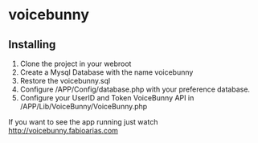 # voicebunny

## Installing

1. Clone the project in your webroot
2. Create a Mysql Database with the name voicebunny
3. Restore the voicebunny.sql
3. Configure /APP/Config/database.php with your preference database.
4. Configure your UserID and Token VoiceBunny API in /APP/Lib/VoiceBunny/VoiceBunny.php

If you want to see the app running just watch http://voicebunny.fabioarias.com


